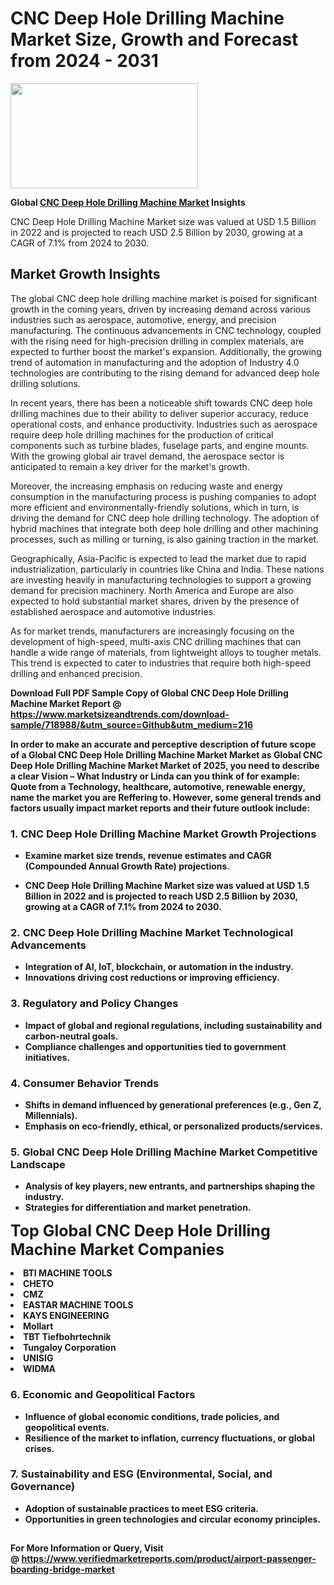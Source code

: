 <H1>CNC Deep Hole Drilling Machine Market Size, Growth and Forecast from 2024 - 2031</H1><img class="aligncenter size-medium wp-image-584254" src="https://thirdeyenews.in/wp-content/uploads/2024/09/Global-Market-Research-300x168.jpeg" alt="" width="300" height="168" /><p><strong>Global&nbsp;<a href="https://www.marketsizeandtrends.com/download-sample/718988/&amp;utm_source=Github&utm_medium=216">CNC Deep Hole Drilling Machine Market</a> Insights</strong></p><p>CNC Deep Hole Drilling Machine Market size was valued at USD 1.5 Billion in 2022 and is projected to reach USD 2.5 Billion by 2030, growing at a CAGR of 7.1% from 2024 to 2030.</p><p><h2>Market Growth Insights</h2> <p>The global CNC deep hole drilling machine market is poised for significant growth in the coming years, driven by increasing demand across various industries such as aerospace, automotive, energy, and precision manufacturing. The continuous advancements in CNC technology, coupled with the rising need for high-precision drilling in complex materials, are expected to further boost the market's expansion. Additionally, the growing trend of automation in manufacturing and the adoption of Industry 4.0 technologies are contributing to the rising demand for advanced deep hole drilling solutions.</p> <p><strong></strong></p> <p>In recent years, there has been a noticeable shift towards CNC deep hole drilling machines due to their ability to deliver superior accuracy, reduce operational costs, and enhance productivity. Industries such as aerospace require deep hole drilling machines for the production of critical components such as turbine blades, fuselage parts, and engine mounts. With the growing global air travel demand, the aerospace sector is anticipated to remain a key driver for the market's growth.</p> <p>Moreover, the increasing emphasis on reducing waste and energy consumption in the manufacturing process is pushing companies to adopt more efficient and environmentally-friendly solutions, which in turn, is driving the demand for CNC deep hole drilling technology. The adoption of hybrid machines that integrate both deep hole drilling and other machining processes, such as milling or turning, is also gaining traction in the market.</p> <p>Geographically, Asia-Pacific is expected to lead the market due to rapid industrialization, particularly in countries like China and India. These nations are investing heavily in manufacturing technologies to support a growing demand for precision machinery. North America and Europe are also expected to hold substantial market shares, driven by the presence of established aerospace and automotive industries.</p> <p>As for market trends, manufacturers are increasingly focusing on the development of high-speed, multi-axis CNC drilling machines that can handle a wide range of materials, from lightweight alloys to tougher metals. This trend is expected to cater to industries that require both high-speed drilling and enhanced precision.</p> <p><strong></p><p><span class=""><strong>Download Full PDF Sample Copy of Global CNC Deep Hole Drilling Machine Market Report</strong> @ <a href="https://www.marketsizeandtrends.com/download-sample/718988/&amp;utm_source=Github&utm_medium=216" target="_blank">https://www.marketsizeandtrends.com/download-sample/718988/&amp;utm_source=Github&utm_medium=216</a></span></p><p>In order to make an accurate and perceptive description of future scope of a Global&nbsp;CNC Deep Hole Drilling Machine Market Market as Global&nbsp;CNC Deep Hole Drilling Machine Market Market of 2025, you need to describe a clear Vision &ndash; What Industry or Linda can you think of for example: Quote from a Technology, healthcare, automotive, renewable energy, name the market you are Reffering to. However, some general trends and factors usually impact market reports and their future outlook include:</p><h3>1.&nbsp;<strong>CNC Deep Hole Drilling Machine Market Growth Projections</strong></h3><ul><li>Examine market size trends, revenue estimates and CAGR (Compounded Annual Growth Rate) projections.</li><li><p>CNC Deep Hole Drilling Machine Market size was valued at USD 1.5 Billion in 2022 and is projected to reach USD 2.5 Billion by 2030, growing at a CAGR of 7.1% from 2024 to 2030.</p></li></ul><h3>2.&nbsp;<strong>CNC Deep Hole Drilling Machine Market Technological Advancements</strong></h3><ul><li>Integration of AI, IoT, blockchain, or automation in the industry.</li><li>Innovations driving cost reductions or improving efficiency.</li></ul><h3>3.&nbsp;<strong>Regulatory and Policy Changes</strong></h3><ul><li>Impact of global and regional regulations, including sustainability and carbon-neutral goals.</li><li>Compliance challenges and opportunities tied to government initiatives.</li></ul><h3>4.&nbsp;<strong>Consumer Behavior Trends</strong></h3><ul><li>Shifts in demand influenced by generational preferences (e.g., Gen Z, Millennials).</li><li>Emphasis on eco-friendly, ethical, or personalized products/services.</li></ul><h3>5.&nbsp;<strong>Global CNC Deep Hole Drilling Machine Market Competitive Landscape</strong></h3><ul><li>Analysis of key players, new entrants, and partnerships shaping the industry.</li><li>Strategies for differentiation and market penetration.</li></ul><p data-pm-slice="1 1 []"><span style="color: inherit; font-family: inherit; font-size: 25px;">Top Global CNC Deep Hole Drilling Machine Market Companies</span></p><div class="" data-test-id=""><p><li>BTI MACHINE TOOLS</li><li> CHETO</li><li> CMZ</li><li> EASTAR MACHINE TOOLS</li><li> KAYS ENGINEERING</li><li> Mollart</li><li> TBT Tiefbohrtechnik</li><li> Tungaloy Corporation</li><li> UNISIG</li><li> WIDMA</li></p></div><h3>6.&nbsp;<strong>Economic and Geopolitical Factors</strong></h3><ul><li>Influence of global economic conditions, trade policies, and geopolitical events.</li><li>Resilience of the market to inflation, currency fluctuations, or global crises.</li></ul><h3>7.&nbsp;<strong>Sustainability and ESG (Environmental, Social, and Governance)</strong></h3><ul><li>Adoption of sustainable practices to meet ESG criteria.</li><li>Opportunities in green technologies and circular economy principles.</li></ul><h2><strong style="font-size: 14px;">For More Information or Query, Visit @&nbsp;</strong><a style="background-color: #ffffff; font-size: 14px;" href="https://www.marketsizeandtrends.com/report/cnc-deep-hole-drilling-machine-market/" target="_blank">https://www.verifiedmarketreports.com/product/airport-passenger-boarding-bridge-market</a></h2>
